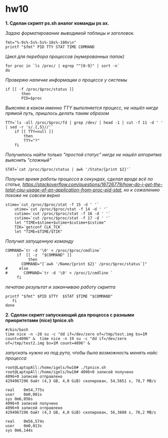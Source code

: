 # hw10
**1. Сделан скрипт ps.sh аналог команды ps ax.** 

*Задаю форматирование выводимой таблицы и заголовок.*

```
fmt="%-9s%-5s%-5s%-10s%-100s\n"
printf "$fmt" PID TTY STAT TIME COMMAND
```
*Цикл для перебора процессов (нумерованных папок)*
```
for proc in `ls /proc/ | egrep "^[0-9]" | sort -n`
do
```
*Проверяю наличие информации о процессе у системы*

```
if [[ -f /proc/$proc/status ]]
       then
       PID=$proc
``` 

*Выясняю в каком именно TTY выполняется процесс, не нашёл нигде прямой путь, пришлось делать таким образом*
```
TTY=`ls -all /proc/$proc/fd | grep /dev/ | head -1 | cut -f 11 -d ' ' | sed -r 's/.{,5}//'`
    if [[ TTY=null ]]
        then
        TTY="?"
    fi
```
*Получилось найти только "простой статус" нигде не нашёл алгоритма выяснить "сложный"*
```
STAT=`cat /proc/$proc/status | awk '/State/{print $2}'`
```
*Получил время работы процесса в секундах, сделал вроде всё по статье, https://stackoverflow.com/questions/16726779/how-do-i-get-the-total-cpu-usage-of-an-application-from-proc-pid-stat, но к сожалению похоже не совсем верно*
```
stime=`cut /proc/$proc/stat -f 15 -d ' '`
    utime=`cut /proc/$proc/stat -f 14 -d ' '`
    cutime=`cut /proc/$proc/stat -f 16 -d ' '`
    cstime=`cut /proc/$proc/stat -f 17 -d ' '`
    let "TIME=$stime+$utime+$cutime+$cstime"
    TIK=`getconf CLK_TCK`
    let "TIME=$TIME/$TIK"
```
*Получил запущенную команду*
```
COMMAND=`tr -d '\0' < /proc/$proc/cmdline`
     if  [[ -z  "$COMMAND" ]]
          then
       COMMAND="[`awk '/Name/{print $2}' /proc/$proc/status`]"
#     else
#       COMMAND=`tr -d '\0' < /proc/1/cmdline `
     fi
```
*печатаю результат и заканчиваю работу скрипта*
```
printf "$fmt" $PID $TTY  $STAT $TIME "$COMMAND"
   fi
done
```
**2. Сделан скрипт запускающий два процесса с разными приоритетами (nice) tpnice.sh**
```
#/bin/bash
time nice -n -20 su -c "dd if=/dev/zero of=/tmp/test.img bs=1M count=4096" &  time nice -n 19 su -c "dd if=/dev/zero of=/tmp/test2.img bs=1M count=4096" &

```
*запускать нужно из под рута, чтобы была возможность менять найс процесса*
```
root@LaptopAll:/home/igels/hw10# ./tpnice.sh
root@LaptopAll:/home/igels/hw10# 4096+0 записей получено
4096+0 записей отправлено
4294967296 байт (4,3 GB, 4,0 GiB) скопирован, 54,5651 s, 78,7 MB/s

real	0m54,775s
user	0m0,001s
sys	0m6,056s
4096+0 записей получено
4096+0 записей отправлено
4294967296 байт (4,3 GB, 4,0 GiB) скопирован, 56,3608 s, 76,2 MB/s

real	0m56,574s
user	0m0,013s
sys	0m6,144s

```
